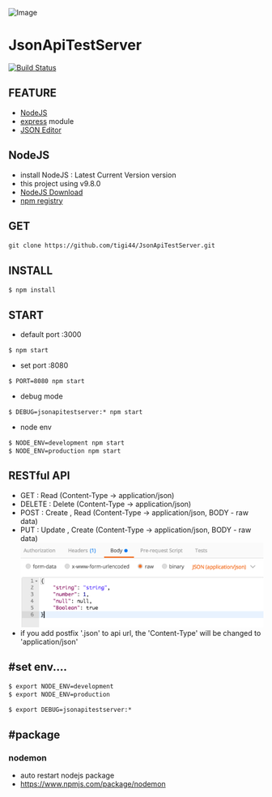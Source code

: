 ![Image](./public/favicon.ico)
# JsonApiTestServer
[![Build Status](https://travis-ci.org/tigi44/JsonApiTestServer.svg?branch=master)](https://travis-ci.org/tigi44/JsonApiTestServer)

## FEATURE
- [NodeJS](https://nodejs.org)
- [express](https://www.npmjs.com/package/express) module
- [JSON Editor](https://github.com/josdejong/jsoneditor)

## NodeJS
- install NodeJS : Latest Current Version version
- this project using v9.8.0
- [NodeJS Download](https://nodejs.org/en/download/current/)
- [npm registry](https://www.npmjs.com)

## GET
```
git clone https://github.com/tigi44/JsonApiTestServer.git
```

## INSTALL
```
$ npm install
```

## START
- default port :3000
```
$ npm start
```
- set port :8080
```
$ PORT=8080 npm start
```
- debug mode
```
$ DEBUG=jsonapitestserver:* npm start
```
- node env
```
$ NODE_ENV=development npm start
$ NODE_ENV=production npm start
```

## RESTful API
- GET : Read (Content-Type -> application/json)
- DELETE : Delete (Content-Type -> application/json)
- POST : Create , Read (Content-Type -> application/json, BODY - raw data)
- PUT : Update , Create (Content-Type -> application/json, BODY - raw data)
![Image](./public/readmeImage/example_post_body.png)
- if you add postfix '.json' to api url, the 'Content-Type' will be changed to 'application/json'

## #set env....
```
$ export NODE_ENV=development
$ export NODE_ENV=production
```
```
$ export DEBUG=jsonapitestserver:*
```

## #package
### nodemon
- auto restart nodejs package
- https://www.npmjs.com/package/nodemon
